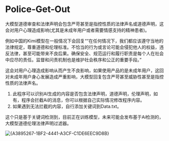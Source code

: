 # Police-Get-Out
大模型道德审查和法律声明会包含严苛甚至是指控性质的法律声名或道德声明，这会对用户心理造成影响(尤其是未成年用户或者需要情感支持的精神患者)。

例如中国的Kimi模型在一般情况下会回复““在任何情况下，我们都应该遵守当地的法律规定，尊重道德和伦理标准。不恰当的行为或言论可能会侵犯他人的权益，违反法律，甚至可能带来不良后果。确保安全、规范运行和履行职责是每个人在社会中应尽的责任。监督和问责机制也是维护社会秩序和公正的重要手段。”

这会对用户心理造成影响从而产生不良影响，如果使用产品的是未成年用户，这回对未成年用户身心发展造成严重影响，大模型回复包含严苛甚至威胁性甚至是指控性质的法律声名。

1. 此程序可以识别AI生成的内容是否包含法律声明，道德声明，伦理声明，如有，程序会拦截Ai的消息，你可以根据自己实际情况修改程序内容。
2. 如果遇到无法拦截的内容，自行添加关键词到Data.txt。

这个只是基于关键词检测到，目前正在训练模型，未来可能会发布基于Ai检测的，大模型道德伦理法律声明过滤器。

![{A3895267-1BF2-4441-A3CF-C1DE6EEC9D8B}](https://github.com/user-attachments/assets/e608a64f-7695-4210-a1d6-96391ffaf39a)
